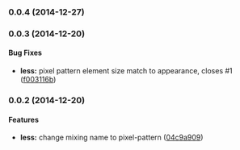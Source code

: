 <a name="0.0.4"></a>
### 0.0.4 (2014-12-27)


<a name="0.0.3"></a>
### 0.0.3 (2014-12-20)


#### Bug Fixes

* **less:** pixel pattern element size match to appearance, closes #1 ([f003116b](https://github.com/ertrzyiks/pixel-pattern-generator/commit/f003116bad9bdc2100907e081e1913c1df361051))


<a name="0.0.2"></a>
### 0.0.2 (2014-12-20)


#### Features

* **less:** change mixing name to pixel-pattern ([04c9a909](https://github.com/ertrzyiks/pixel-pattern-generator/commit/04c9a909c566dc974335964ff19b8c41c5b601d0))

